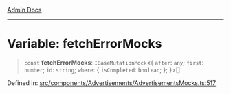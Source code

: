 [Admin Docs](/)

***

# Variable: fetchErrorMocks

> `const` **fetchErrorMocks**: `IBaseMutationMock`\<\{ `after`: `any`; `first`: `number`; `id`: `string`; `where`: \{ `isCompleted`: `boolean`; \}; \}\>[]

Defined in: [src/components/Advertisements/AdvertisementsMocks.ts:517](https://github.com/PalisadoesFoundation/talawa-admin/blob/main/src/components/Advertisements/AdvertisementsMocks.ts#L517)
